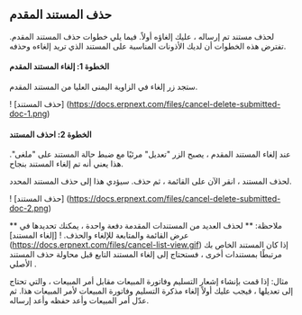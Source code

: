 ## حذف المستند المقدم

لحذف مستند تم إرساله ، عليك إلغاؤه أولاً. فيما يلي خطوات حذف المستند المقدم. تفترض هذه الخطوات أن لديك الأذونات المناسبة على المستند الذي تريد إلغاءه وحذفه.

#### الخطوة 1: إلغاء المستند المقدم

ستجد زر إلغاء في الزاوية اليمنى العليا من المستند المقدم.

! [حذف المستند] (https://docs.erpnext.com/files/cancel-delete-submitted-doc-1.png)

#### الخطوة 2: احذف المستند

عند إلغاء المستند المقدم ، يصبح الزر "تعديل" مرئيًا مع ضبط حالة المستند على "ملغى". هذا يعني أنه تم إلغاء المستند بنجاح.

لحذف المستند ، انقر الآن على القائمة ، ثم حذف. سيؤدي هذا إلى حذف المستند المحدد.

! [حذف المستند] (https://docs.erpnext.com/files/cancel-delete-submitted-doc-2.png)

** ملاحظة: ** لحذف العديد من المستندات المقدمة دفعة واحدة ، يمكنك تحديدها في عرض القائمة والمتابعة للإلغاء والحذف. ! [إلغاء المستند] (https://docs.erpnext.com/files/cancel-list-view.gif) إذا كان المستند الخاص بك مرتبطًا بمستندات أخرى ، فستحتاج إلى إلغاء المستند التابع قبل محاولة حذف المستند الأصلي .

مثال: إذا قمت بإنشاء إشعار التسليم وفاتورة المبيعات مقابل أمر المبيعات ، والتي تحتاج إلى تعديلها ، فيجب عليك أولاً إلغاء مذكرة التسليم وفاتورة المبيعات لأمر المبيعات هذا. ثم عدّل أمر المبيعات وأعد حفظه وأعد إرساله.